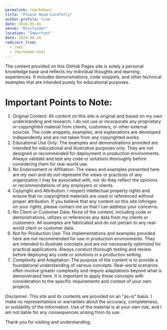```yaml
---
permalink: /markdown/
title: "Please Read Carefully"
author_profile: true
date: 2024-05-01
venue: "Disclaimer"
location: "Important"
date: 2024-08-16
redirect_from: 
  - /md/
  - /markdown.html
---
```


The content provided on this GitHub Pages site is solely a personal knowledge base and reflects my individual thoughts and learning experiences. It includes demonstrations, code snippets, and other technical examples that are intended purely for educational purposes.

# Important Points to Note:

1. Original Content: All content on this site is original and based on my own understanding and research. I do not use or incorporate any proprietary or copyrighted material from clients, customers, or other external sources. The code snippets, examples, and explanations are developed independently and are not taken from any copyrighted works.
2. Educational Use Only: The examples and demonstrations provided are intended for educational and illustrative purposes only. They are not designed or recommended for deployment in production environments. Always validate and test any code or solutions thoroughly before considering them for real-world use.
3. No Endorsement or Affiliation: The views and examples presented here are my own and do not represent the views or practices of any organization I may be associated with, nor do they reflect the opinions or recommendations of any employers or clients.
4. Copyright and Attribution: I respect intellectual property rights and ensure that no copyrighted materials are used or referenced without proper attribution. If you believe that any content on this site infringes on your rights, please contact me so that I can address your concerns.
5. No Client or Customer Data: None of the content, including code or demonstrations, utilizes or references any data from my clients or customers. All examples are fabricated and do not pertain to any real-world client or customer data.
6. Not for Production Use: The implementations and examples provided here are not recommended for use in production environments. They are intended to illustrate concepts and are not necessarily optimized for practical applications. Always conduct thorough testing and review before deploying any code or solutions in a production setting.
7. Complexity and Adaptation: The purpose of the content is to provide a foundational understanding of various concepts. Real-world scenarios often involve greater complexity and require adaptations beyond what is demonstrated here. It is important to apply these concepts with consideration to the specific requirements and context of your own projects.

Disclaimer: This site and its contents are provided on an "as-is" basis. I make no representations or warranties about the accuracy, completeness, or suitability of the information. Use of the material is at your own risk, and I am not liable for any consequences arising from its use.

Thank you for visiting and understanding.
